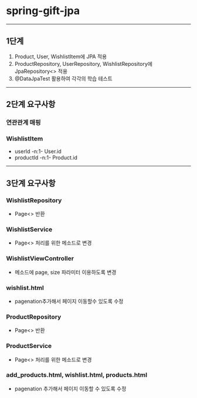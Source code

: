 # spring-gift-jpa
---
## 1단계
1. Product, User, WishlistItem에 JPA 적용
2. ProductRepository, UserRepository, WishlistRepository에 JpaRepository<> 적용
3. @DataJpaTest 활용하여 각각의 학습 테스트
---
## 2단계 요구사항
### 연관관계 매핑
### WishlistItem
- userId -n:1- User.id
- productId -n:1- Product.id
---
## 3단계 요구사항
### WishlistRepository
- Page<> 반환
### WishlistService
- Page<> 처리를 위한 메소드로 변경
### WishlistViewController
- 메소드에 page, size 파라미터 이용하도록 변경
### wishlist.html
- pagenation추가해서 페이지 이동할수 있도록 수정

### ProductRepository
- Page<> 반환
### ProductService
- Page<> 처리를 위한 메소드로 변경
### add_products.html, wishlist.html, products.html
- pagenation 추가해서 페이지 이동할 수 있도록 수정
